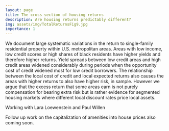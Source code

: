 ```yaml
---
layout: page
title: The cross section of housing returns
description: Are housing returns predictably different?
img: assets/img/TotalReturnsFig9.jpg
importance: 1
---
```


We document large systematic variations in the return to single-family residential property within U.S. metropolitan areas. Areas with low income, low credit scores or high shares of black residents have higher yields and therefore higher returns. Yield spreads between low credit areas and high credit areas widened considerably during periods when the opportunity cost of credit widened most for low credit borrowers. The relationship between the local cost of credit and local expected returns also causes the areas with higher returns to also have higher risk, in sample. However we argue that the excess return that some areas earn is not purely compensation for bearing extra risk but is rather evidence for segmented housing markets where different local discount rates price local assets.

Working with Lara Loewenstein and Paul Willen

Follow up work on the capitalization of amenities into house prices also coming soon. 